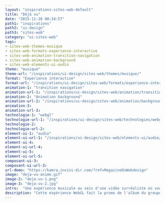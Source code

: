 ```yaml
---
layout: "inspirations-sites-web-default"
title: "Déjà vu"
date: "2015-11-28 00:24:57"
path1: "inspirations"
path2: "ui-design"
path3: "sites-web"
category: "ui-sites-web"
tags:
- sites-web-themes-musique
- sites-web-formats-experience-interactive
- sites-web-animation-transition-navigation
- sites-web-animation-background
- sites-web-elements-ui-audio
theme: "musique"
theme-url: "/inspirations/ui-design/sites-web/themes/musique/"
format: "Experience interactive"
format-url: "/inspirations/ui-design/sites-web/formats/experience-interactive/"
animation-1: "transition navigation"
animation-url-1: "/inspirations/ui-design/sites-web/animation/transition-navigation/"
animation-2: "Animation background"
animation-url-2: "/inspirations/ui-design/sites-web/animation/background/"
animation-3:
animation-url-3:
technologie-1: "webgl"
technologie-url-1: "/inspirations/ui-design/sites-web/technologies/webgl/"
technologie-2:
technologie-url-2:
element-ui-1: "audio"
element-ui-url-1: "/inspirations/ui-design/sites-web/elements-ui/audio/"
element-ui-4:
element-ui-url-4:
element-ui-5:
element-ui-url-5:
composant-ui-3:
composant-ui-url-3:
url-demo: "https://kamra.invisi-dir.com/?ref=MagazineDuWebdesign"
image: "deja-vu-anime.gif"
image-2: "deja-vu-1.png"
image-3: "deja-vu-2.jpg"
intro:  "Une expérience musicale au sein d'une vidéo surréaliste où vous pouvez intégrer votre visage via une webcam ou une image. Cette expérience WebGL fait la promo de l'album du groupe nippon KAMRA. Beau, étonnant et pas si déja vu ^^."
description: "Cette expérience WebGL fait la promo de l'album du groupe nippon KAMRA. Beau, étonnant et pas si déja vu ^^."
---
```

